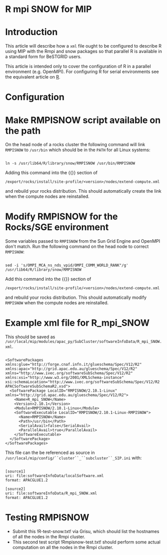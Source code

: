 # R mpi SNOW for MIP

# Introduction

This article will describe how a `xml` file ought to be configured to describe R using MIP with the Rmpi and snow packages so that parallel R is available in a standard form for BeSTGRID users.

This article is intended only to cover the configuration of R in a parallel environment (e.g. OpenMPI). For configuring R for serial environments see the equivalent article on [R](/wiki/spaces/BeSTGRID/pages/3818228583).

# Configuration

# Make RMPISNOW script available on the path

On the head node of a rocks cluster the following command will link `RMPISNOW` to `/usr/bin` which should be in the `PATH` for all Linux systems:

``` 

ln -s /usr/lib64/R/library/snow/RMPISNOW /usr/bin/RMPISNOW

```

Adding this command into the {{}} section of 

``` 
/export/rocks/install/site-profile/<version>/nodes/extend-compute.xml
```

 and rebuild your rocks distribution. This should automatically create the link when the compute nodes are reinstalled.

# Modify RMPISNOW for the Rocks/SGE environment

Some variables passed to `RMPISNOW` from the Sun Grid Engine and OpenMPI don't match. Run the following command on the head node to correct `RMPISNOW`:

``` 

sed -i 's/OMPI_MCA_ns_nds_vpid/OMPI_COMM_WORLD_RANK"/g' /usr/lib64/R/library/snow/RMPISNOW

```

Add this command into the {{}} section of 

``` 
/export/rocks/install/site-profile/<version>/nodes/extend-compute.xml
```

 and rebuild your rocks distribution. This should automatically modify `RMPISNOW` when the compute nodes are reinstalled.

# Example xml file for R_mpi_SNOW

This should be saved as `/usr/local/mip/modules/apac_py/SubCluster/softwareInfoData/R_mpi_SNOW.xml`.

``` 

<SoftwarePackages xmlns:glue="http://forge.cnaf.infn.it/glueschema/Spec/V12/R2" xmlns:apac="http://grid.apac.edu.au/glueschema/Spec/V12/R2" xmlns="http://www.ivec.org/softwareSubSchema/Spec/V12/R2" xmlns:xsi="http://www.w3.org/2001/XMLSchema-instance" xsi:schemaLocation="http://www.ivec.org/softwareSubSchema/Spec/V12/R2 APACSoftwareSubSchemaR2.xsd">
  <SoftwarePackage LocalID="RMPISNOW/2.10.1-Linux" xmlns="http://grid.apac.edu.au/glueschema/Spec/V12/R2">
    <Name>R_mpi_SNOW</Name>
    <Version>2.10.1</Version>
    <Module>RMPISNOW/2.10.1-Linux</Module>
    <SoftwareExecutable LocalID="RMPISNOW/2.10.1-Linux-RMPISNOW">
      <Name>RMPISNOW</Name>
      <Path>/usr/bin</Path>
      <SerialAvail>false</SerialAvail>
      <ParallelAvail>true</ParallelAvail>
    </SoftwareExecutable>
  </SoftwarePackage>
</SoftwarePackages>

```

This file can the be referenced as source in `/usr/local/mip/config/``cluster``_``subcluster``_SIP.ini` with:

``` 

[source1]
uri: file:softwareInfoData/localSoftware.xml
format: APACGLUE1.2

[source2]
uri: file:softwareInfoData/R_mpi_SNOW.xml
format: APACGLUE1.2

```

# Testing RMPISNOW

- Submit this 
!R-test-snow.txt!
 via Grisu, which should list the hostnames of all the nodes in the Rmpi cluster.
- This second test script 
!Rmpisnow-test.txt!
 should perform some actual computation on all the nodes in the Rmpi cluster.
